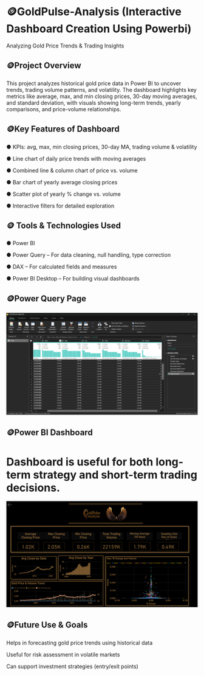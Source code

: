 # 🪙GoldPulse-Analysis (Interactive Dashboard Creation Using Powerbi)
Analyzing Gold Price Trends & Trading Insights

## 🪙Project Overview
This project analyzes historical gold price data in Power BI to uncover trends, trading volume patterns, and volatility. The dashboard highlights key metrics like average, max, and min closing prices, 30-day moving averages, and standard deviation, with visuals showing long-term trends, yearly comparisons, and price-volume relationships.

## 🪙Key Features of Dashboard

● KPIs: avg, max, min closing prices, 30-day MA, trading volume & volatility

● Line chart of daily price trends with moving averages

● Combined line & column chart of price vs. volume

● Bar chart of yearly average closing prices

● Scatter plot of yearly % change vs. volume

● Interactive filters for detailed exploration

## 🪙 Tools & Technologies Used

● Power BI

● Power Query – For data cleaning, null handling, type correction

● DAX – For calculated fields and measures

● Power BI Desktop – For building visual dashboards

## 🪙Power Query Page
<img src="https://github.com/Nandhunandy2910/GoldPulse-Analysis/blob/main/Power%20query.png">

## 🪙Power BI Dashboard

# Dashboard is useful for both long-term strategy and short-term trading decisions.

<img src="https://github.com/Nandhunandy2910/GoldPulse-Analysis/blob/main/Dashboard%20screenshot.png">

## 🪙Future Use & Goals

Helps in forecasting gold price trends using historical data

Useful for risk assessment in volatile markets

Can support investment strategies (entry/exit points)











